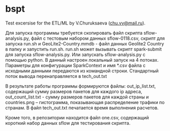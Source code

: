 # bspt
Test excersise for the ETL/ML by V.Churuksaeva (chu.vv@mail.ru).


Для запуска программы требуется скопировать файл скрипта sflow-analysis.py, файл с тестовым набором данных sflow-0118.csv, скрипт для запуска run.sh и GeoLite2-Country.mmdb - файл данных Geolite2 Country в папку и запустить run.sh.
run.sh может вызывать скрипт spark-submit для запуска sflow-analysis.py. Или запускать sflow-analysis.py с помощью python. В данный настроен локальный запуск на 4 потоках. Параметры для конфигурации SparkContext и имя *.csv файла с исходными данными передаются из командной строки. Стандартный поток вывода перенаправляется в tech_out.txt

В результате работы программы формируются файлы:
out_ip_list.txt, содержащий сумму размеров пакетов для каждого ip адреса,
out_count_list.txt - сумму размеров пакетов для каждой страны и
countries.png – гистограмма, показывающая распределение трафики по странам.
В файл tech_out.txt печатается время выполнения расчетов. 

Кроме того, в репозитории находится файл one.csv, содержащий короткий набор данных sflow для тестирования скрипта.
